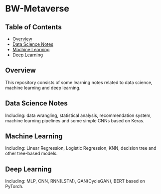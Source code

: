 # BW-Metaverse

## Table of Contents
- [Overview](#overview)
- [Data Science Notes](#data-science-notes)
- [Machine Learning](#machine-learning)
- [Deep Learning](#deep-learning)


## Overview
This repository consists of some learning notes related to data science, machine learning and deep learning.

## Data Science Notes
Including: data wrangling, statistical analysis, recommendation system, machine learning pipelines and some simple CNNs based on Keras.

## Machine Learning
Including: Linear Regression, Logistic Regression, KNN, decision tree and other tree-based models.

## Deep Learning
Including: MLP, CNN, RNN(LSTM), GAN(CycleGAN), BERT based on PyTorch. 
